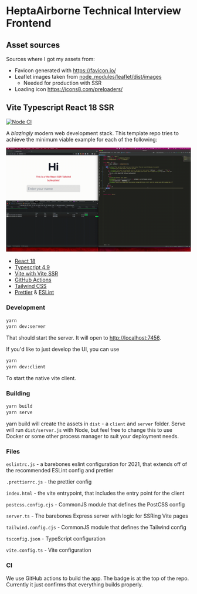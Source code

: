 # HeptaAirborne Technical Interview Frontend <!-- omit in toc -->

## Asset sources

Sources where I got my assets from:

- Favicon generated with <https://favicon.io/>
- Leaflet images taken from [node_modules/leaflet/dist/images](node_modules/leaflet/dist/images)
  - Needed for production with SSR
- Loading icon <https://icons8.com/preloaders/>

## Vite Typescript React 18 SSR

[![Node CI](https://github.com/jonluca/vite-typescript-ssr-react/actions/workflows/nodejs.yml/badge.svg)](https://github.com/jonluca/vite-typescript-ssr-react/actions/workflows/nodejs.yml)

A _blazingly_ modern web development stack. This template repo tries to achieve the minimum viable example for each of the following:

![video](video.gif)

- [React 18](https://reactjs.org/blog/2022/03/29/react-v18.html)
- [Typescript 4.9](https://devblogs.microsoft.com/typescript/announcing-typescript-4-7/)
- [Vite with Vite SSR](https://vitejs.dev/guide/ssr.html)
- [GitHub Actions](https://github.com/features/actions)
- [Tailwind CSS](https://tailwindui.com/)
- [Prettier](https://prettier.io/) & [ESLint](https://eslint.org/)

### Development

```bash
yarn
yarn dev:server
```

That should start the server. It will open to <http://localhost:7456>.

If you'd like to just develop the UI, you can use

```bash
yarn
yarn dev:client
```

To start the native vite client.

### Building

```bash
yarn build
yarn serve
```

yarn build will create the assets in `dist` - a `client` and `server` folder. Serve will run `dist/server.js` with Node, but feel free to change this to use Docker or some other process manager to suit your deployment needs.

### Files

`eslintrc.js` - a barebones eslint configuration for 2021, that extends off of the recommended ESLint config and prettier

`.prettierrc.js` - the prettier config

`index.html` - the vite entrypoint, that includes the entry point for the client

`postcss.config.cjs` - CommonJS module that defines the PostCSS config

`server.ts` - The barebones Express server with logic for SSRing Vite pages

`tailwind.config.cjs` - CommonJS module that defines the Tailwind config

`tsconfig.json` - TypeScript configuration

`vite.config.ts` - Vite configuration

### CI

We use GitHub actions to build the app. The badge is at the top of the repo. Currently it just confirms that everything builds properly.
